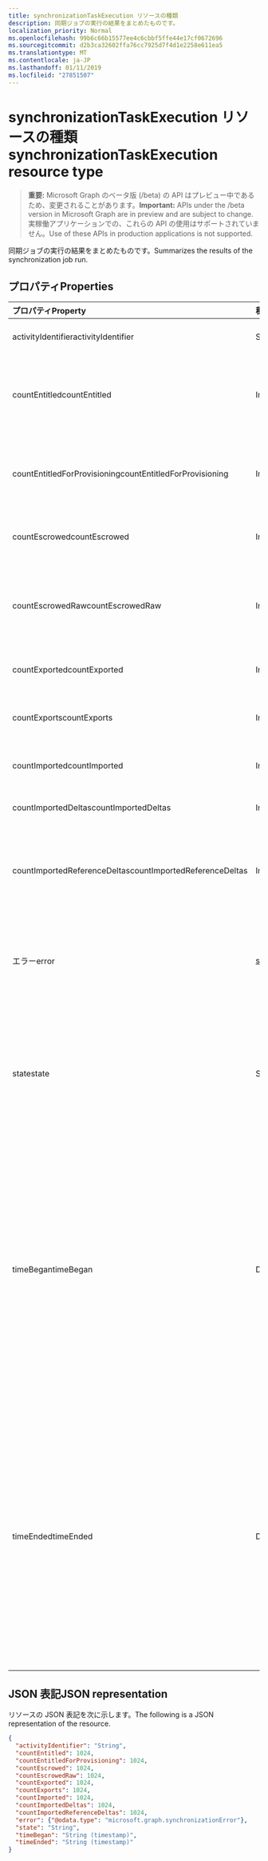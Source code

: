 ```yaml
---
title: synchronizationTaskExecution リソースの種類
description: 同期ジョブの実行の結果をまとめたものです。
localization_priority: Normal
ms.openlocfilehash: 99b6c66b15577ee4c6cbbf5ffe44e17cf0672696
ms.sourcegitcommit: d2b3ca32602ffa76cc7925d7f4d1e2258e611ea5
ms.translationtype: MT
ms.contentlocale: ja-JP
ms.lasthandoff: 01/11/2019
ms.locfileid: "27851507"
---
```

# <a name="synchronizationtaskexecution-resource-type"></a><span data-ttu-id="eee59-103">synchronizationTaskExecution リソースの種類</span><span class="sxs-lookup"><span data-stu-id="eee59-103">synchronizationTaskExecution resource type</span></span>

> <span data-ttu-id="eee59-104">**重要:** Microsoft Graph のベータ版 (/beta) の API はプレビュー中であるため、変更されることがあります。</span><span class="sxs-lookup"><span data-stu-id="eee59-104">**Important:** APIs under the /beta version in Microsoft Graph are in preview and are subject to change.</span></span> <span data-ttu-id="eee59-105">実稼働アプリケーションでの、これらの API の使用はサポートされていません。</span><span class="sxs-lookup"><span data-stu-id="eee59-105">Use of these APIs in production applications is not supported.</span></span>

<span data-ttu-id="eee59-106">同期ジョブの実行の結果をまとめたものです。</span><span class="sxs-lookup"><span data-stu-id="eee59-106">Summarizes the results of the synchronization job run.</span></span>

## <a name="properties"></a><span data-ttu-id="eee59-107">プロパティ</span><span class="sxs-lookup"><span data-stu-id="eee59-107">Properties</span></span>
| <span data-ttu-id="eee59-108">プロパティ</span><span class="sxs-lookup"><span data-stu-id="eee59-108">Property</span></span>     | <span data-ttu-id="eee59-109">種類</span><span class="sxs-lookup"><span data-stu-id="eee59-109">Type</span></span>   |<span data-ttu-id="eee59-110">説明</span><span class="sxs-lookup"><span data-stu-id="eee59-110">Description</span></span>|
|:---------------|:--------|:----------|
|<span data-ttu-id="eee59-111">activityIdentifier</span><span class="sxs-lookup"><span data-stu-id="eee59-111">activityIdentifier</span></span>           |<span data-ttu-id="eee59-112">String</span><span class="sxs-lookup"><span data-stu-id="eee59-112">String</span></span> |<span data-ttu-id="eee59-113">実行ジョブの識別子です。</span><span class="sxs-lookup"><span data-stu-id="eee59-113">Identifier of the job run.</span></span>|
|<span data-ttu-id="eee59-114">countEntitled</span><span class="sxs-lookup"><span data-stu-id="eee59-114">countEntitled</span></span>                |<span data-ttu-id="eee59-115">Int64</span><span class="sxs-lookup"><span data-stu-id="eee59-115">Int64</span></span>  |<span data-ttu-id="eee59-116">このアプリケーションに割り当てられた処理されたエントリの数。</span><span class="sxs-lookup"><span data-stu-id="eee59-116">Count of processed entries that were assigned for this application.</span></span>|
|<span data-ttu-id="eee59-117">countEntitledForProvisioning</span><span class="sxs-lookup"><span data-stu-id="eee59-117">countEntitledForProvisioning</span></span> |<span data-ttu-id="eee59-118">Int64</span><span class="sxs-lookup"><span data-stu-id="eee59-118">Int64</span></span>  |<span data-ttu-id="eee59-119">プロビジョニング用に割り当てられた処理されたエントリの数。</span><span class="sxs-lookup"><span data-stu-id="eee59-119">Count of processed entries that were assigned for provisioning.</span></span>|
|<span data-ttu-id="eee59-120">countEscrowed</span><span class="sxs-lookup"><span data-stu-id="eee59-120">countEscrowed</span></span>                |<span data-ttu-id="eee59-121">Int64</span><span class="sxs-lookup"><span data-stu-id="eee59-121">Int64</span></span>  |<span data-ttu-id="eee59-122">Escrowed (エラー) のエントリの数。</span><span class="sxs-lookup"><span data-stu-id="eee59-122">Count of entries that were escrowed (errors).</span></span>|
|<span data-ttu-id="eee59-123">countEscrowedRaw</span><span class="sxs-lookup"><span data-stu-id="eee59-123">countEscrowedRaw</span></span>             |<span data-ttu-id="eee59-124">Int64</span><span class="sxs-lookup"><span data-stu-id="eee59-124">Int64</span></span>  |<span data-ttu-id="eee59-125">Escrows のシステムで生成されたを含む、escrowed されたエントリの数。</span><span class="sxs-lookup"><span data-stu-id="eee59-125">Count of entries that were escrowed, including system-generated escrows.</span></span>|
|<span data-ttu-id="eee59-126">countExported</span><span class="sxs-lookup"><span data-stu-id="eee59-126">countExported</span></span>                |<span data-ttu-id="eee59-127">Int64</span><span class="sxs-lookup"><span data-stu-id="eee59-127">Int64</span></span>  |<span data-ttu-id="eee59-128">エクスポートされたエントリの数。</span><span class="sxs-lookup"><span data-stu-id="eee59-128">Count of exported entries.</span></span>|
|<span data-ttu-id="eee59-129">countExports</span><span class="sxs-lookup"><span data-stu-id="eee59-129">countExports</span></span>                 |<span data-ttu-id="eee59-130">Int64</span><span class="sxs-lookup"><span data-stu-id="eee59-130">Int64</span></span>  |<span data-ttu-id="eee59-131">エクスポートする必要があるエントリの数です。</span><span class="sxs-lookup"><span data-stu-id="eee59-131">Count of entries that were expected to be exported.</span></span>|
|<span data-ttu-id="eee59-132">countImported</span><span class="sxs-lookup"><span data-stu-id="eee59-132">countImported</span></span>                |<span data-ttu-id="eee59-133">Int64</span><span class="sxs-lookup"><span data-stu-id="eee59-133">Int64</span></span>  |<span data-ttu-id="eee59-134">インポートされたエントリの数。</span><span class="sxs-lookup"><span data-stu-id="eee59-134">Count of imported entries.</span></span>|
|<span data-ttu-id="eee59-135">countImportedDeltas</span><span class="sxs-lookup"><span data-stu-id="eee59-135">countImportedDeltas</span></span>          |<span data-ttu-id="eee59-136">Int64</span><span class="sxs-lookup"><span data-stu-id="eee59-136">Int64</span></span>  |<span data-ttu-id="eee59-137">インポートの差分変更の数です。</span><span class="sxs-lookup"><span data-stu-id="eee59-137">Count of imported delta-changes.</span></span>|
|<span data-ttu-id="eee59-138">countImportedReferenceDeltas</span><span class="sxs-lookup"><span data-stu-id="eee59-138">countImportedReferenceDeltas</span></span> |<span data-ttu-id="eee59-139">Int64</span><span class="sxs-lookup"><span data-stu-id="eee59-139">Int64</span></span>  |<span data-ttu-id="eee59-140">参照の変更に関連するインポートされたデルタの変更の数です。</span><span class="sxs-lookup"><span data-stu-id="eee59-140">Count of imported delta-changes pertaining to reference changes.</span></span>|
|<span data-ttu-id="eee59-141">エラー</span><span class="sxs-lookup"><span data-stu-id="eee59-141">error</span></span>                        |[<span data-ttu-id="eee59-142">synchronizationError</span><span class="sxs-lookup"><span data-stu-id="eee59-142">synchronizationError</span></span>](synchronization-synchronizationerror.md)|<span data-ttu-id="eee59-143">エラーが発生した場合に、詳細を含む、 **synchronizationError**オブジェクトが含まれています。</span><span class="sxs-lookup"><span data-stu-id="eee59-143">If an error was encountered, contains a **synchronizationError** object with details.</span></span>|
|<span data-ttu-id="eee59-144">state</span><span class="sxs-lookup"><span data-stu-id="eee59-144">state</span></span>                        |<span data-ttu-id="eee59-145">String</span><span class="sxs-lookup"><span data-stu-id="eee59-145">String</span></span> |<span data-ttu-id="eee59-146">コードがこの実行の結果を要約します。</span><span class="sxs-lookup"><span data-stu-id="eee59-146">Code summarizing the result of this run.</span></span> <span data-ttu-id="eee59-147">可能な値は、`Succeeded`、`Failed`、`EntryLevelErrors` です。</span><span class="sxs-lookup"><span data-stu-id="eee59-147">Possible values are: `Succeeded`, `Failed`, `EntryLevelErrors`.</span></span>|
|<span data-ttu-id="eee59-148">timeBegan</span><span class="sxs-lookup"><span data-stu-id="eee59-148">timeBegan</span></span>                    |<span data-ttu-id="eee59-149">DateTimeOffset</span><span class="sxs-lookup"><span data-stu-id="eee59-149">DateTimeOffset</span></span>|<span data-ttu-id="eee59-150">このジョブの実行を開始したときの時間です。</span><span class="sxs-lookup"><span data-stu-id="eee59-150">Time when this job run began.</span></span> <span data-ttu-id="eee59-151">Timestamp 型は、ISO 8601 形式を使用して日付と時刻の情報を表し、常に UTC 時間です。</span><span class="sxs-lookup"><span data-stu-id="eee59-151">The Timestamp type represents date and time information using ISO 8601 format and is always in UTC time.</span></span> <span data-ttu-id="eee59-152">たとえば、2014 年 1 月 1 日午前 0 時 (UTC) は、次のようになります。`'2014-01-01T00:00:00Z'`</span><span class="sxs-lookup"><span data-stu-id="eee59-152">For example, midnight UTC on Jan 1, 2014 would look like this: `'2014-01-01T00:00:00Z'`.</span></span>|
|<span data-ttu-id="eee59-153">timeEnded</span><span class="sxs-lookup"><span data-stu-id="eee59-153">timeEnded</span></span>                    |<span data-ttu-id="eee59-154">DateTimeOffset</span><span class="sxs-lookup"><span data-stu-id="eee59-154">DateTimeOffset</span></span>|<span data-ttu-id="eee59-155">このジョブを実行すると時間が終了しました。</span><span class="sxs-lookup"><span data-stu-id="eee59-155">Time when this job run ended.</span></span> <span data-ttu-id="eee59-156">Timestamp 型は、ISO 8601 形式を使用して日付と時刻の情報を表し、常に UTC 時間です。</span><span class="sxs-lookup"><span data-stu-id="eee59-156">The Timestamp type represents date and time information using ISO 8601 format and is always in UTC time.</span></span> <span data-ttu-id="eee59-157">たとえば、2014 年 1 月 1 日午前 0 時 (UTC) は、次のようになります。`'2014-01-01T00:00:00Z'`</span><span class="sxs-lookup"><span data-stu-id="eee59-157">For example, midnight UTC on Jan 1, 2014 would look like this: `'2014-01-01T00:00:00Z'`.</span></span>|

## <a name="json-representation"></a><span data-ttu-id="eee59-158">JSON 表記</span><span class="sxs-lookup"><span data-stu-id="eee59-158">JSON representation</span></span>

<span data-ttu-id="eee59-159">リソースの JSON 表記を次に示します。</span><span class="sxs-lookup"><span data-stu-id="eee59-159">The following is a JSON representation of the resource.</span></span>

<!-- {
  "blockType": "resource",
  "optionalProperties": [

  ],
  "@odata.type": "microsoft.graph.synchronizationTaskExecution"
}-->

```json
{
  "activityIdentifier": "String",
  "countEntitled": 1024,
  "countEntitledForProvisioning": 1024,
  "countEscrowed": 1024,
  "countEscrowedRaw": 1024,
  "countExported": 1024,
  "countExports": 1024,
  "countImported": 1024,
  "countImportedDeltas": 1024,
  "countImportedReferenceDeltas": 1024,
  "error": {"@odata.type": "microsoft.graph.synchronizationError"},
  "state": "String",
  "timeBegan": "String (timestamp)",
  "timeEnded": "String (timestamp)"
}

```

<!-- uuid: 8fcb5dbc-d5aa-4681-8e31-b001d5168d79
2015-10-25 14:57:30 UTC -->
<!-- {
  "type": "#page.annotation",
  "description": "synchronizationTaskExecution resource",
  "keywords": "",
  "section": "documentation",
  "tocPath": ""
}-->
